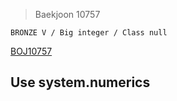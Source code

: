 >Baekjoon 10757

```BRONZE V / Big integer / Class null```

[BOJ10757](https://www.acmicpc.net/problem/10757)<br>
<h2>Use system.numerics</h2>

